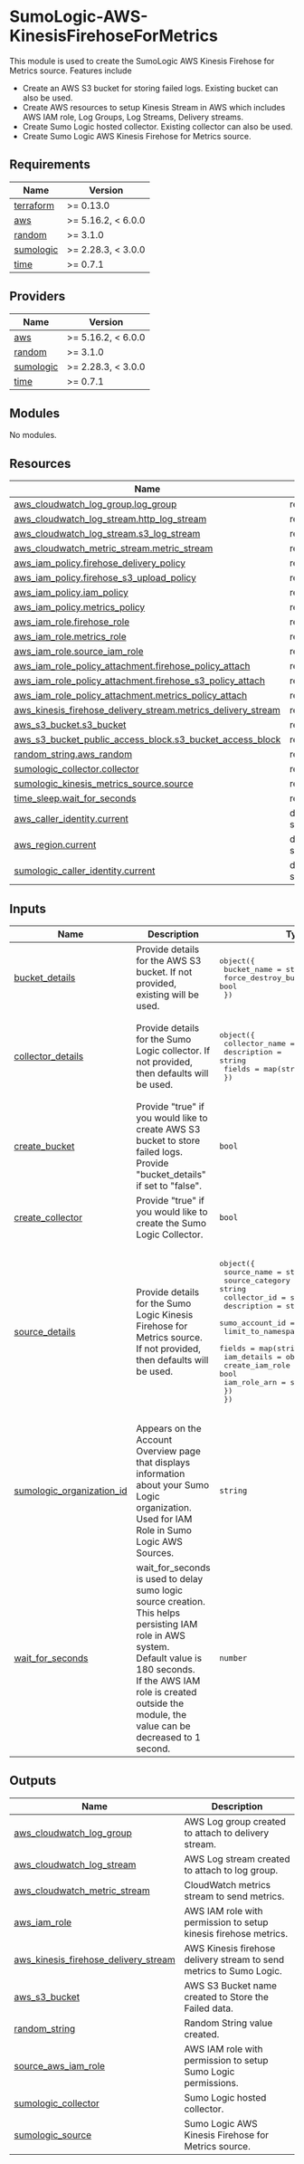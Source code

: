 # SumoLogic-AWS-KinesisFirehoseForMetrics

This module is used to create the SumoLogic AWS Kinesis Firehose for Metrics source. Features include
- Create an AWS S3 bucket for storing failed logs. Existing bucket can also be used.
- Create AWS resources to setup Kinesis Stream in AWS which includes AWS IAM role, Log Groups, Log Streams, Delivery streams.
- Create Sumo Logic hosted collector. Existing collector can also be used.
- Create Sumo Logic AWS Kinesis Firehose for Metrics source.

## Requirements

| Name | Version |
|------|---------|
| <a name="requirement_terraform"></a> [terraform](#requirement\_terraform) | >= 0.13.0 |
| <a name="requirement_aws"></a> [aws](#requirement\_aws) | >= 5.16.2, < 6.0.0 |
| <a name="requirement_random"></a> [random](#requirement\_random) | >= 3.1.0 |
| <a name="requirement_sumologic"></a> [sumologic](#requirement\_sumologic) | >= 2.28.3, < 3.0.0 |
| <a name="requirement_time"></a> [time](#requirement\_time) | >= 0.7.1 |

## Providers

| Name | Version |
|------|---------|
| <a name="provider_aws"></a> [aws](#provider\_aws) | >= 5.16.2, < 6.0.0 |
| <a name="provider_random"></a> [random](#provider\_random) | >= 3.1.0 |
| <a name="provider_sumologic"></a> [sumologic](#provider\_sumologic) | >= 2.28.3, < 3.0.0 |
| <a name="provider_time"></a> [time](#provider\_time) | >= 0.7.1 |

## Modules

No modules.

## Resources

| Name | Type |
|------|------|
| [aws_cloudwatch_log_group.log_group](https://registry.terraform.io/providers/hashicorp/aws/latest/docs/resources/cloudwatch_log_group) | resource |
| [aws_cloudwatch_log_stream.http_log_stream](https://registry.terraform.io/providers/hashicorp/aws/latest/docs/resources/cloudwatch_log_stream) | resource |
| [aws_cloudwatch_log_stream.s3_log_stream](https://registry.terraform.io/providers/hashicorp/aws/latest/docs/resources/cloudwatch_log_stream) | resource |
| [aws_cloudwatch_metric_stream.metric_stream](https://registry.terraform.io/providers/hashicorp/aws/latest/docs/resources/cloudwatch_metric_stream) | resource |
| [aws_iam_policy.firehose_delivery_policy](https://registry.terraform.io/providers/hashicorp/aws/latest/docs/resources/iam_policy) | resource |
| [aws_iam_policy.firehose_s3_upload_policy](https://registry.terraform.io/providers/hashicorp/aws/latest/docs/resources/iam_policy) | resource |
| [aws_iam_policy.iam_policy](https://registry.terraform.io/providers/hashicorp/aws/latest/docs/resources/iam_policy) | resource |
| [aws_iam_policy.metrics_policy](https://registry.terraform.io/providers/hashicorp/aws/latest/docs/resources/iam_policy) | resource |
| [aws_iam_role.firehose_role](https://registry.terraform.io/providers/hashicorp/aws/latest/docs/resources/iam_role) | resource |
| [aws_iam_role.metrics_role](https://registry.terraform.io/providers/hashicorp/aws/latest/docs/resources/iam_role) | resource |
| [aws_iam_role.source_iam_role](https://registry.terraform.io/providers/hashicorp/aws/latest/docs/resources/iam_role) | resource |
| [aws_iam_role_policy_attachment.firehose_policy_attach](https://registry.terraform.io/providers/hashicorp/aws/latest/docs/resources/iam_role_policy_attachment) | resource |
| [aws_iam_role_policy_attachment.firehose_s3_policy_attach](https://registry.terraform.io/providers/hashicorp/aws/latest/docs/resources/iam_role_policy_attachment) | resource |
| [aws_iam_role_policy_attachment.metrics_policy_attach](https://registry.terraform.io/providers/hashicorp/aws/latest/docs/resources/iam_role_policy_attachment) | resource |
| [aws_kinesis_firehose_delivery_stream.metrics_delivery_stream](https://registry.terraform.io/providers/hashicorp/aws/latest/docs/resources/kinesis_firehose_delivery_stream) | resource |
| [aws_s3_bucket.s3_bucket](https://registry.terraform.io/providers/hashicorp/aws/latest/docs/resources/s3_bucket) | resource |
| [aws_s3_bucket_public_access_block.s3_bucket_access_block](https://registry.terraform.io/providers/hashicorp/aws/latest/docs/resources/s3_bucket_public_access_block) | resource |
| [random_string.aws_random](https://registry.terraform.io/providers/hashicorp/random/latest/docs/resources/string) | resource |
| [sumologic_collector.collector](https://registry.terraform.io/providers/SumoLogic/sumologic/latest/docs/resources/collector) | resource |
| [sumologic_kinesis_metrics_source.source](https://registry.terraform.io/providers/SumoLogic/sumologic/latest/docs/resources/kinesis_metrics_source) | resource |
| [time_sleep.wait_for_seconds](https://registry.terraform.io/providers/hashicorp/time/latest/docs/resources/sleep) | resource |
| [aws_caller_identity.current](https://registry.terraform.io/providers/hashicorp/aws/latest/docs/data-sources/caller_identity) | data source |
| [aws_region.current](https://registry.terraform.io/providers/hashicorp/aws/latest/docs/data-sources/region) | data source |
| [sumologic_caller_identity.current](https://registry.terraform.io/providers/SumoLogic/sumologic/latest/docs/data-sources/caller_identity) | data source |

## Inputs

| Name | Description | Type | Default | Required |
|------|-------------|------|---------|:--------:|
| <a name="input_bucket_details"></a> [bucket\_details](#input\_bucket\_details) | Provide details for the AWS S3 bucket. If not provided, existing will be used. | <pre>object({<br>    bucket_name          = string<br>    force_destroy_bucket = bool<br>  })</pre> | <pre>{<br>  "bucket_name": "sumologic-kinesis-firehose-metrics-random-id",<br>  "force_destroy_bucket": true<br>}</pre> | no |
| <a name="input_collector_details"></a> [collector\_details](#input\_collector\_details) | Provide details for the Sumo Logic collector. If not provided, then defaults will be used. | <pre>object({<br>    collector_name = string<br>    description    = string<br>    fields         = map(string)<br>  })</pre> | <pre>{<br>  "collector_name": "SumoLogic Kinesis Firehose for Metrics Collector <Random ID>",<br>  "description": "This collector is created using Sumo Logic terraform AWS Kinesis Firehose for metrics module to collect AWS cloudwatch metrics.",<br>  "fields": {}<br>}</pre> | no |
| <a name="input_create_bucket"></a> [create\_bucket](#input\_create\_bucket) | Provide "true" if you would like to create AWS S3 bucket to store failed logs. Provide "bucket\_details" if set to "false". | `bool` | `true` | no |
| <a name="input_create_collector"></a> [create\_collector](#input\_create\_collector) | Provide "true" if you would like to create the Sumo Logic Collector. | `bool` | n/a | yes |
| <a name="input_source_details"></a> [source\_details](#input\_source\_details) | Provide details for the Sumo Logic Kinesis Firehose for Metrics source. If not provided, then defaults will be used. | <pre>object({<br>    source_name         = string<br>    source_category     = string<br>    collector_id        = string<br>    description         = string<br>    sumo_account_id     = number<br>    limit_to_namespaces = list(string)<br>    fields              = map(string)<br>    iam_details = object({<br>      create_iam_role = bool<br>      iam_role_arn    = string<br>    })<br>  })</pre> | <pre>{<br>  "collector_id": "",<br>  "description": "This source is created using Sumo Logic terraform AWS Kinesis Firehose for metrics module to collect AWS Cloudwatch metrics.",<br>  "fields": {},<br>  "iam_details": {<br>    "create_iam_role": true,<br>    "iam_role_arn": null<br>  },<br>  "limit_to_namespaces": [],<br>  "source_category": "Labs/aws/cloudwatch/metrics",<br>  "source_name": "Kinesis Firehose for Metrics Source",<br>  "sumo_account_id": 926226587429<br>}</pre> | no |
| <a name="input_sumologic_organization_id"></a> [sumologic\_organization\_id](#input\_sumologic\_organization\_id) | Appears on the Account Overview page that displays information about your Sumo Logic organization. Used for IAM Role in Sumo Logic AWS Sources. | `string` | n/a | yes |
| <a name="input_wait_for_seconds"></a> [wait\_for\_seconds](#input\_wait\_for\_seconds) | wait\_for\_seconds is used to delay sumo logic source creation. This helps persisting IAM role in AWS system.<br>        Default value is 180 seconds.<br>        If the AWS IAM role is created outside the module, the value can be decreased to 1 second. | `number` | `180` | no |

## Outputs

| Name | Description |
|------|-------------|
| <a name="output_aws_cloudwatch_log_group"></a> [aws\_cloudwatch\_log\_group](#output\_aws\_cloudwatch\_log\_group) | AWS Log group created to attach to delivery stream. |
| <a name="output_aws_cloudwatch_log_stream"></a> [aws\_cloudwatch\_log\_stream](#output\_aws\_cloudwatch\_log\_stream) | AWS Log stream created to attach to log group. |
| <a name="output_aws_cloudwatch_metric_stream"></a> [aws\_cloudwatch\_metric\_stream](#output\_aws\_cloudwatch\_metric\_stream) | CloudWatch metrics stream to send metrics. |
| <a name="output_aws_iam_role"></a> [aws\_iam\_role](#output\_aws\_iam\_role) | AWS IAM role with permission to setup kinesis firehose metrics. |
| <a name="output_aws_kinesis_firehose_delivery_stream"></a> [aws\_kinesis\_firehose\_delivery\_stream](#output\_aws\_kinesis\_firehose\_delivery\_stream) | AWS Kinesis firehose delivery stream to send metrics to Sumo Logic. |
| <a name="output_aws_s3_bucket"></a> [aws\_s3\_bucket](#output\_aws\_s3\_bucket) | AWS S3 Bucket name created to Store the Failed data. |
| <a name="output_random_string"></a> [random\_string](#output\_random\_string) | Random String value created. |
| <a name="output_source_aws_iam_role"></a> [source\_aws\_iam\_role](#output\_source\_aws\_iam\_role) | AWS IAM role with permission to setup Sumo Logic permissions. |
| <a name="output_sumologic_collector"></a> [sumologic\_collector](#output\_sumologic\_collector) | Sumo Logic hosted collector. |
| <a name="output_sumologic_source"></a> [sumologic\_source](#output\_sumologic\_source) | Sumo Logic AWS Kinesis Firehose for Metrics source. |
